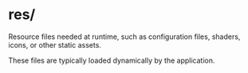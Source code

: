 # res/

Resource files needed at runtime, such as configuration files, shaders, icons, or other static assets.

These files are typically loaded dynamically by the application.

